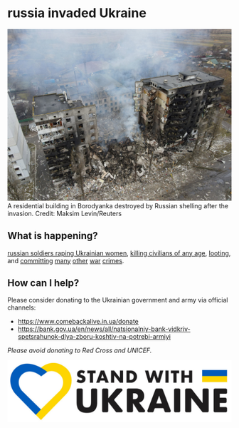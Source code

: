 # russia invaded Ukraine

![A residential building in Borodyanka destroyed by Russian shelling after the invasion](220316073606-02-borodyanka-after.jpeg)
A residential building in Borodyanka destroyed by Russian shelling after the invasion. Credit: Maksim Levin/Reuters

## What is happening?

[russian soldiers raping Ukrainian women](https://www.thetimes.co.uk/article/one-soldier-raped-me-then-the-other-as-my-son-cried-7xbqwzdqw), [killing civilians of any age](https://www.independent.co.uk/news/world/europe/ukraine-russia-war-civilians-killed-evacuees-b2034572.html), [looting](https://www.youtube.com/watch?v=OoM5yx1IVFY), and [committing](https://www.youtube.com/watch?v=Ws0mMP7uM34) [many](https://www.youtube.com/watch?v=PFXlRDx3FfI) [other](https://www.youtube.com/watch?v=KyfPYFxHjnk) [war](https://www.youtube.com/watch?v=LtHLehtYJXw) [crimes](https://www.youtube.com/watch?v=8ekA9skT7QQ).

## How can I help?

Please consider donating to the Ukrainian government and army via official channels:

- https://www.comebackalive.in.ua/donate
- https://bank.gov.ua/en/news/all/natsionalniy-bank-vidkriv-spetsrahunok-dlya-zboru-koshtiv-na-potrebi-armiyi

*Please avoid donating to Red Cross and UNICEF.*

![Ukraine](ukraine.jpeg)
